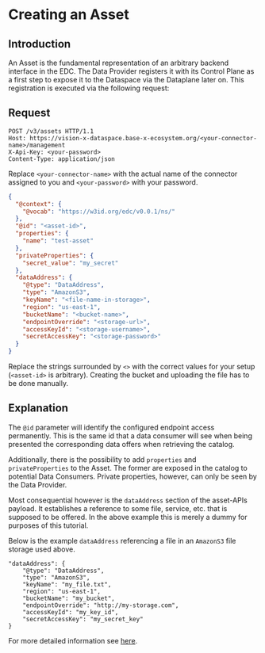 # Creating an Asset

## Introduction

An Asset is the fundamental representation of an arbitrary backend interface in the EDC. The Data Provider registers it with its Control Plane as a first step to expose it to the Dataspace via the Dataplane later on. This registration is executed via the following request:

## Request

```http
POST /v3/assets HTTP/1.1
Host: https://vision-x-dataspace.base-x-ecosystem.org/<your-connector-name>/management
X-Api-Key: <your-password>
Content-Type: application/json
```

Replace `<your-connector-name>` with the actual name of the connector assigned to you and `<your-password>` with your password.

```json
{
  "@context": {
    "@vocab": "https://w3id.org/edc/v0.0.1/ns/"
  },
  "@id": "<asset-id>",
  "properties": {
    "name": "test-asset"
  },
  "privateProperties": {
    "secret_value": "my_secret"
  },
  "dataAddress": {
    "@type": "DataAddress",
    "type": "AmazonS3",
    "keyName": "<file-name-in-storage>",
    "region": "us-east-1",
    "bucketName": "<bucket-name>",
    "endpointOverride": "<storage-url>",
    "accessKeyId": "<storage-username>",
    "secretAccessKey": "<storage-password>"
  }
}
```

Replace the strings surrounded by `<>` with the correct values for your setup (`<asset-id>` is arbitrary). Creating the bucket and uploading the file has to be done manually.

## Explanation

The `@id` parameter will identify the configured endpoint access permanently. This is the same id that a data consumer will see when being presented the corresponding data offers when retrieving the catalog.

Additionally, there is the possibility to add `properties` and `privateProperties` to the Asset. The former are exposed in the catalog to potential Data Consumers. Private properties, however, can only be seen by the Data Provider.

Most consequential however is the `dataAddress` section of the asset-APIs payload. It establishes a reference to some file, service, etc. that is supposed to be offered. In the above example this is merely a dummy for purposes of this tutorial.

Below is the example `dataAddress` referencing a file in an `AmazonS3` file storage used above.

```
"dataAddress": {
    "@type": "DataAddress",
    "type": "AmazonS3",
    "keyName": "my_file.txt",
    "region": "us-east-1",
    "bucketName": "my_bucket",
    "endpointOverride": "http://my-storage.com",
    "accessKeyId": "my_key_id",
    "secretAccessKey": "my_secret_key"
}
```

For more detailed information see [here](https://github.com/eclipse-tractusx/tractusx-edc/blob/release/0.6.0/docs/usage/management-api-walkthrough/01_assets.md).
